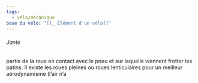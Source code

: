 ```yaml
---
tags:
  - vélo/mécanique
base du vélo: "[[_ Élément d'un vélo]]"
---
```



###### Jante 
partie de la roue en contact avec le pneu et sur laquelle viennent frotter les patins.
Il existe les roues pleines ou roues lenticulaires pour un meilleur aérodynamisme (l’air n’a
